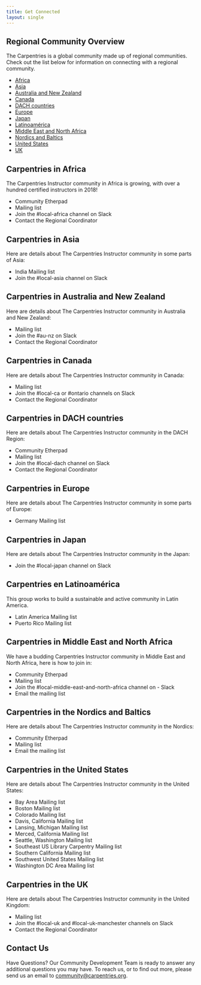 ```yaml
---
title: Get Connected
layout: single
---
```



## Regional Community Overview
The Carpentries is a global community made up of regional communities. Check out the list below for information on connecting with a regional community.

- [Africa](#)
- [Asia](#)
- [Australia and New Zealand](#)
- [Canada](#)
- [DACH countries](#)
- [Europe](#)
- [Japan](#)
- [Latinoamérica](#)
- [Middle East and North Africa](#)
- [Nordics and Baltics](#)
- [United States](#)
- [UK](#)


## Carpentries in Africa

The Carpentries Instructor community in Africa is growing, with over a hundred certified instructors in 2018!

- Community Etherpad
- Mailing list
- Join the #local-africa channel on Slack
- Contact the Regional Coordinator

## Carpentries in Asia

Here are details about The Carpentries Instructor community in some parts of Asia:

- India Mailing list
- Join the #local-asia channel on Slack

## Carpentries in Australia and New Zealand
Here are details about The Carpentries Instructor community in Australia and New Zealand:

- Mailing list
- Join the #au-nz on Slack
- Contact the Regional Coordinator

## Carpentries in Canada

Here are details about The Carpentries Instructor community in Canada:

- Mailing list
- Join the #local-ca or #ontario channels on Slack
- Contact the Regional Coordinator

## Carpentries in DACH countries
Here are details about The Carpentries Instructor community in the DACH Region:

- Community Etherpad
- Mailing list
- Join the #local-dach channel on Slack
- Contact the Regional Coordinator


## Carpentries in Europe

Here are details about The Carpentries Instructor community in some parts of Europe:

- Germany Mailing list

## Carpentries in Japan
Here are details about The Carpentries Instructor community in the Japan:

- Join the #local-japan channel on Slack

## Carpentries en Latinoamérica

This group works to build a sustainable and active community in Latin America.

- Latin America Mailing list
- Puerto Rico Mailing list

## Carpentries in Middle East and North Africa

We have a budding Carpentries Instructor community in Middle East and North Africa, here is how to join in:

- Community Etherpad
- Mailing list
- Join the #local-middle-east-and-north-africa channel on - Slack
- Email the mailing list

## Carpentries in the Nordics and Baltics

Here are details about The Carpentries Instructor community in the Nordics:
- Community Etherpad
- Mailing list
- Email the mailing list

## Carpentries in the United States
Here are details about The Carpentries Instructor community in the United States:

- Bay Area Mailing list
- Boston Mailing list
- Colorado Mailing list
- Davis, California Mailing list
- Lansing, Michigan Mailing list
- Merced, California Mailing list
- Seattle, Washington Mailing list
- Southeast US Library Carpentry Mailing list
- Southern California Mailing list
- Southwest United States Mailing list
- Washington DC Area Mailing list

## Carpentries in the UK
Here are details about The Carpentries Instructor community in the United Kingdom:

- Mailing list
- Join the #local-uk and #local-uk-manchester channels on Slack
- Contact the Regional Coordinator

## Contact Us

Have Questions? Our Community Development Team is ready to answer any additional questions you may have. To reach us, or to find out more, please send us an email to community@carpentries.org.